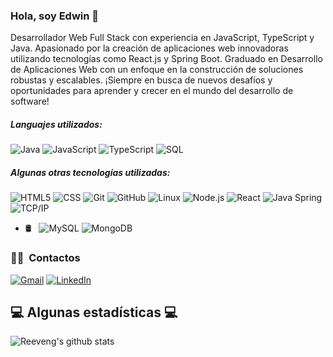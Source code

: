 ### Hola, soy Edwin 👋


Desarrollador Web Full Stack
con experiencia en JavaScript, TypeScript y Java. Apasionado por la creación de aplicaciones web innovadoras utilizando tecnologías como React.js y Spring Boot. 
Graduado en Desarrollo de Aplicaciones Web con un enfoque en la construcción de soluciones robustas y escalables. ¡Siempre en busca de nuevos desafíos y oportunidades para aprender y crecer en el mundo del desarrollo de software!

##### Languajes utilizados:

![Java](https://img.shields.io/badge/-Java-000000?style=flat&logo=java)
![JavaScript](https://img.shields.io/badge/-JavaScript-000000?style=flat&logo=javascript)
![TypeScript](https://img.shields.io/badge/-TypeScript-000000?style=flat&logo=typescript)
![SQL](https://img.shields.io/badge/-SQL-000000?style=flat&logo=postgresql)


##### Algunas otras tecnologías utilizadas:

![HTML5](https://img.shields.io/badge/-HTML5-333333?style=flat&logo=HTML5)
![CSS](https://img.shields.io/badge/-CSS-333333?style=flat&logo=CSS3&logoColor=1572B6)
![Git](https://img.shields.io/badge/-Git-222222?style=flat&logo=git&logoColor=F05032)
![GitHub](https://img.shields.io/badge/-GitHub-222222?style=flat&logo=github&logoColor=181717)
![Linux](https://img.shields.io/badge/-Linux-222222?style=flat&logo=linux&logoColor=FCC624)
![Node.js](https://img.shields.io/badge/-Node.js-222222?style=flat&logo=node.js&logoColor=339933)
![React](https://img.shields.io/badge/-React-222222?style=flat&logo=React&logoColor=61DAFB)
![Java Spring](https://img.shields.io/badge/-Spring-222222?style=flat&logo=spring&logoColor=6DB33F)
![TCP/IP](https://img.shields.io/badge/-TCP/IP-222222?style=flat&logo=cisco&logoColor=white)
- 🛢 &nbsp;
  ![MySQL](https://img.shields.io/badge/-MySQL-333333?style=flat&logo=mysql)
  ![MongoDB](https://img.shields.io/badge/-MongoDB-333333?style=flat&logo=mongodb)


<h3> 🤝🏻 &nbsp;Contactos </h3>

[![Gmail](https://img.shields.io/badge/-GMAIL-D14836?style=for-the-badge&logo=gmail&logoColor=white)](mailto:edwinjs31@gmail.com)
[![LinkedIn](https://img.shields.io/badge/-LINKEDIN-0077B5?style=for-the-badge&logo=linkedin&logoColor=white)](https://www.linkedin.com/in/edwinjs31/)


<h2>💻 Algunas estadísticas 💻</h2>

![Reeveng's github stats](https://github-readme-stats.vercel.app/api?username=edwinjs31&show_icons=true&title_color=fff&icon_color=79ff97&text_color=9f9f9f&bg_color=151515)

<!--
**edwinjs31/edwinjs31** is a ✨ _special_ ✨ repository because its `README.md` (this file) appears on your GitHub profile.

Here are some ideas to get you started:

- 🔭 I’m currently working on ...
- 🌱 I’m currently learning ...
- 👯 I’m looking to collaborate on ...
- 🤔 I’m looking for help with ...
- 💬 Ask me about ...
- 📫 How to reach me: ...
- 😄 Pronouns: ...
- ⚡ Fun fact: ...
-->
